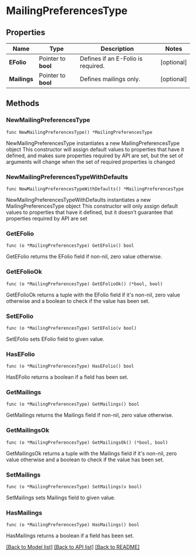 # MailingPreferencesType

## Properties

Name | Type | Description | Notes
------------ | ------------- | ------------- | -------------
**EFolio** | Pointer to **bool** | Defines if an E-Folio is required. | [optional] 
**Mailings** | Pointer to **bool** | Defines mailings only. | [optional] 

## Methods

### NewMailingPreferencesType

`func NewMailingPreferencesType() *MailingPreferencesType`

NewMailingPreferencesType instantiates a new MailingPreferencesType object
This constructor will assign default values to properties that have it defined,
and makes sure properties required by API are set, but the set of arguments
will change when the set of required properties is changed

### NewMailingPreferencesTypeWithDefaults

`func NewMailingPreferencesTypeWithDefaults() *MailingPreferencesType`

NewMailingPreferencesTypeWithDefaults instantiates a new MailingPreferencesType object
This constructor will only assign default values to properties that have it defined,
but it doesn't guarantee that properties required by API are set

### GetEFolio

`func (o *MailingPreferencesType) GetEFolio() bool`

GetEFolio returns the EFolio field if non-nil, zero value otherwise.

### GetEFolioOk

`func (o *MailingPreferencesType) GetEFolioOk() (*bool, bool)`

GetEFolioOk returns a tuple with the EFolio field if it's non-nil, zero value otherwise
and a boolean to check if the value has been set.

### SetEFolio

`func (o *MailingPreferencesType) SetEFolio(v bool)`

SetEFolio sets EFolio field to given value.

### HasEFolio

`func (o *MailingPreferencesType) HasEFolio() bool`

HasEFolio returns a boolean if a field has been set.

### GetMailings

`func (o *MailingPreferencesType) GetMailings() bool`

GetMailings returns the Mailings field if non-nil, zero value otherwise.

### GetMailingsOk

`func (o *MailingPreferencesType) GetMailingsOk() (*bool, bool)`

GetMailingsOk returns a tuple with the Mailings field if it's non-nil, zero value otherwise
and a boolean to check if the value has been set.

### SetMailings

`func (o *MailingPreferencesType) SetMailings(v bool)`

SetMailings sets Mailings field to given value.

### HasMailings

`func (o *MailingPreferencesType) HasMailings() bool`

HasMailings returns a boolean if a field has been set.


[[Back to Model list]](../README.md#documentation-for-models) [[Back to API list]](../README.md#documentation-for-api-endpoints) [[Back to README]](../README.md)


